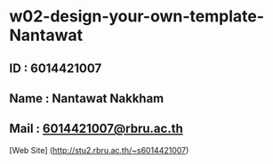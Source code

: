 # w02-design-your-own-template-Nantawat
## ID : 6014421007
## Name : Nantawat Nakkham
## Mail : 6014421007@rbru.ac.th

[Web Site]
(http://stu2.rbru.ac.th/~s6014421007)
